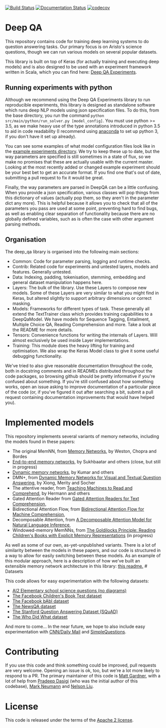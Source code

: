 [![Build
Status](https://api.travis-ci.org/allenai/deep_qa.svg?branch=master)](https://travis-ci.org/allenai/deep_qa)
[![Documentation
Status](https://readthedocs.org/projects/deep-qa/badge/?version=latest)](http://deep-qa.readthedocs.io/en/latest/?badge=latest)
[![codecov](https://codecov.io/gh/allenai/deep_qa/branch/master/graph/badge.svg)](https://codecov.io/gh/allenai/deep_qa)

Deep QA
=======

This repository contains code for training deep learning systems to do
question answering tasks. Our primary focus is on Aristo's science
questions, though we can run various models on several popular datasets.

This library is built on top of Keras (for actually training and
executing deep models) and is also designed to be used with an
experiment framework written in Scala, which you can find here: [Deep QA
Experiments](https://github.com/allenai/deep_qa_experiments).

Running experiments with python
-------------------------------

Although we recommend using the Deep QA Experiments library to run
reproducible experiments, this library is designed as standalone
software which runs deep NLP models using json specification files. To
do this, from the base directory, you run the command
`python src/main/python/run_solver.py [model_config]`. You must use
python &gt;= 3.5, as we make heavy use of the type annotations
introduced in python 3.5 to aid in code readability (I recommend using
[anaconda](https://www.continuum.io/downloads) to set up python 3, if
you don't have it set up already).

You can see some examples of what model configuration files look like in
the [example experiments
directory](https://github.com/allenai/deep_qa/tree/master/example_experiments).
We try to keep these up to date, but the way parameters are specified is
still sometimes in a state of flux, so we make no promises that these
are actually usable with the current master. Looking at the most
recently added or changed example experiment should be your best bet to
get an accurate format. If you find one that's out of date, submitting a
pull request to fix it would be great.

Finally, the way parameters are parsed in DeepQA can be a little
confusing. When you provide a json specification, various classes will
pop things from this dictionary of values (actually pop them, so they
aren't in the parameter dict any more). This is helpful because it
allows you to check that all of the parameters you pass are used at some
point, preventing hard to find bugs, as well as enabling clear
separation of functionality because there are no globally defined
variables, such as is often the case with other argument parsing
methods.

Organisation
------------

The deep\_qa library is organised into the following main sections:

-   Common: Code for parameter parsing, logging and runtime checks.
-   Contrib: Related code for experiments and untested layers, models
    and features. Generally untested.
-   Data: Indexing, padding, tokenisation, stemming, embedding and
    general dataset manipulation happens here.
-   Layers: The bulk of the library. Use these Layers to compose new
    models. Some of these Layers are very similar to what you might find
    in Keras, but altered slightly to support arbitrary dimensions or
    correct masking.
-   Models: Frameworks for different types of task. These generally all
    extend the TextTrainer class which provides training capabilities to
    a DeepQaModel. We have models for Sequence Tagging, Entailment,
    Multiple Choice QA, Reading Comprehension and more. Take a look at
    the README for more details.
-   Tensors: Convenience functions for writing the internals of Layers.
    Will almost exclusively be used inside Layer implementations.
-   Training: This module does the heavy lifting for training and
    optimisation. We also wrap the Keras Model class to give it some
    useful debugging functionality.

We've tried to also give reasonable documentation throughout the code,
both in docstring comments and in READMEs distributed throughout the
code packages, so browsing github should be pretty informative if you're
confused about something. If you're still confused about how something
works, open an issue asking to improve documentation of a particular
piece of the code (or, if you've figured it out after searching a bit,
submit a pull request containing documentation improvements that would
have helped you).

Implemented models
==================

This repository implements several variants of memory networks,
including the models found in these papers:

-   The original MemNN, from [Memory
    Networks](https://arxiv.org/abs/1410.3916), by Weston, Chopra and
    Bordes
-   [End-to-end memory
    networks](https://www.semanticscholar.org/paper/End-To-End-Memory-Networks-Sukhbaatar-Szlam/10ebd5c40277ecba4ed45d3dc12f9f1226720523),
    by Sukhbaatar and others (close, but still in progress)
-   [Dynamic memory
    networks](https://www.semanticscholar.org/paper/Ask-Me-Anything-Dynamic-Memory-Networks-for-Kumar-Irsoy/04ee77ef1143af8b19f71c63b8c5b077c5387855),
    by Kumar and others
-   DMN+, from [Dynamic Memory Networks for Visual and Textual Question
    Answering](https://www.semanticscholar.org/paper/Dynamic-Memory-Networks-for-Visual-and-Textual-Xiong-Merity/b2624c3cb508bf053e620a090332abce904099a1),
    by Xiong, Merity and Socher
-   The attentive reader, from [Teaching Machines to Read and
    Comprehend](https://www.semanticscholar.org/paper/Teaching-Machines-to-Read-and-Comprehend-Hermann-Kocisk%C3%BD/2cb8497f9214735ffd1bd57db645794459b8ff41),
    by Hermann and others
-   Gated Attention Reader from [Gated Attention Readers for Text
    Comprehension](https://www.semanticscholar.org/paper/Gated-Attention-Readers-for-Text-Comprehension-Dhingra-Liu/200594f44c5618fa4121be7197c115f78e6e110f),
-   Bidirectional Attention Flow, from [Bidirectional Attention Flow for
    Machine
    Comprehension](https://www.semanticscholar.org/paper/Bidirectional-Attention-Flow-for-Machine-Seo-Kembhavi/007ab5528b3bd310a80d553cccad4b78dc496b02),
-   Decomposable Attention, from [A Decomposable Attention Model for
    Natural Language
    Inference](https://www.semanticscholar.org/paper/A-Decomposable-Attention-Model-for-Natural-Parikh-T%C3%A4ckstr%C3%B6m/07a9478e87a8304fc3267fa16e83e9f3bbd98b27),
-   Windowed-memory MemNNs, from [The Goldilocks Principle: Reading
    Children's Books with Explicit Memory
    Representations](https://www.semanticscholar.org/paper/The-Goldilocks-Principle-Reading-Children-s-Books-Hill-Bordes/1ee46c3b71ebe336d0b278de9093cfca7af7390b)
    (in progress)

As well as some of our own, as-yet-unpublished variants. There is a lot
of similarity between the models in these papers, and our code is
structured in a way to allow for easily switching between these models.
As an example of this modular approach, here is a description of how
we've built an extensible memory network architecture in this library:
[this
readme.](./src/main/python/deep_qa/models/memory_networks/README.md) \#
Datasets

This code allows for easy experimentation with the following datasets:

-   [AI2 Elementary school science questions (no
    diagrams)](http://allenai.org/data.html)
-   [The Facebook Children's Book Test
    dataset](https://research.facebook.com/research/babi/)
-   [The Facebook bAbI
    dataset](https://research.facebook.com/research/babi/)
-   [The NewsQA dataset](https://datasets.maluuba.com/NewsQA)
-   [The Stanford Question Answering Dataset
    (SQuAD)](https://rajpurkar.github.io/SQuAD-explorer/)
-   [The Who Did What dataset](https://tticnlp.github.io/who_did_what/)

And more to come... In the near future, we hope to also include easy
experimentation with [CNN/Daily Mail](http://cs.nyu.edu/~kcho/DMQA/) and
[SimpleQuestions](https://research.facebook.com/research/babi/).

Contributing
============

If you use this code and think something could be improved, pull
requests are very welcome. Opening an issue is ok, too, but we're a lot
more likely to respond to a PR. The primary maintainer of this code is
[Matt Gardner](https://matt-gardner.github.io/), with a lot of help from
[Pradeep Dasigi](http://www.cs.cmu.edu/~pdasigi/) (who was the initial
author of this codebase), [Mark Neumann](http://markneumann.xyz/) and
[Nelson Liu](http://nelsonliu.me/).

License
=======

This code is released under the terms of the [Apache 2
license](https://www.apache.org/licenses/LICENSE-2.0).
